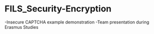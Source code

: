# FILS_Security-Encryption

-Insecure CAPTCHA example demonstration
-Team presentation during Erasmus Studies
